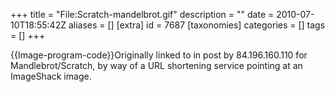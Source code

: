 +++
title = "File:Scratch-mandelbrot.gif"
description = ""
date = 2010-07-10T18:55:42Z
aliases = []
[extra]
id = 7687
[taxonomies]
categories = []
tags = []
+++

{{Image-program-code}}Originally linked to in post by 84.196.160.110 for Mandlebrot/Scratch, by way of a URL shortening service pointing at an ImageShack image.
